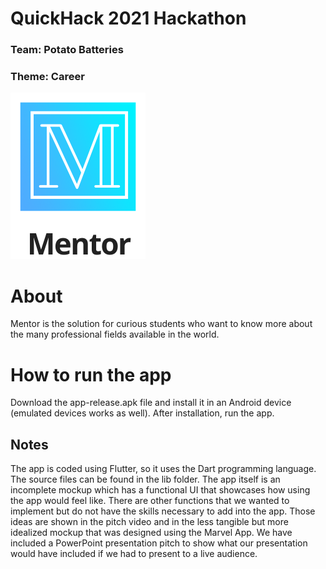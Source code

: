 # QuickHack 2021 Hackathon

### Team: Potato Batteries

### Theme: Career

<img src="Mentor.png"> 

# About

Mentor is the solution for curious students who want to know more about the many professional fields available in the world.

# How to run the app 
  
Download the app-release.apk file and install it in an Android device (emulated devices works as well). After installation, run the app.
  
## Notes
  
The app is coded using Flutter, so it uses the Dart programming language. The source files can be found in the lib folder. The app itself is an incomplete mockup which has a functional UI that showcases how using the app would feel like. There are other functions that we wanted to implement but do not have the skills necessary to add into the app. Those ideas are shown in the pitch video and in the less tangible but more idealized mockup that was designed using the Marvel App. We have included a PowerPoint presentation pitch to show what our presentation would have included if we had to present to a live audience.
